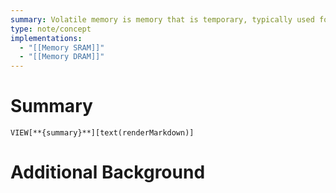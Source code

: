 ```yaml
---
summary: Volatile memory is memory that is temporary, typically used for quickly accessed and processed by a computer. Useful for storing data that will be changed frequently.
type: note/concept
implementations:
  - "[[Memory SRAM]]"
  - "[[Memory DRAM]]"
---
```

# Summary
`VIEW[**{summary}**][text(renderMarkdown)]`
# Additional Background
